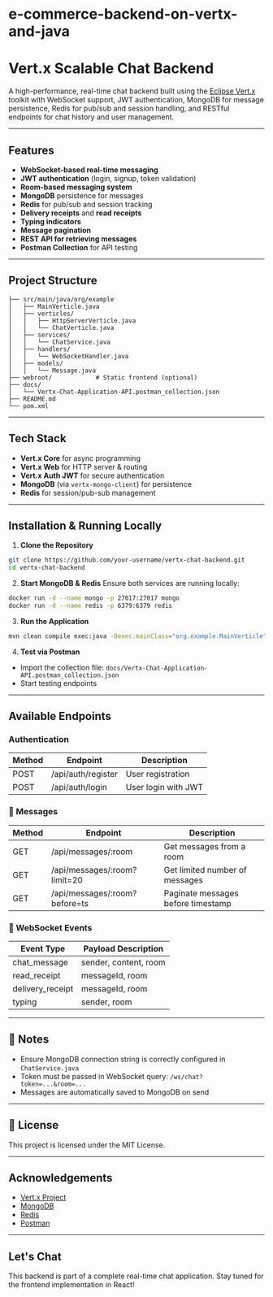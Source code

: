 # e-commerce-backend-on-vertx-and-java

# Vert.x Scalable Chat Backend

A high-performance, real-time chat backend built using the [Eclipse Vert.x](https://vertx.io/) toolkit with WebSocket support, JWT authentication, MongoDB for message persistence, Redis for pub/sub and session handling, and RESTful endpoints for chat history and user management.

---

##  Features

- **WebSocket-based real-time messaging**
- **JWT authentication** (login, signup, token validation)
- **Room-based messaging system**
- **MongoDB** persistence for messages
- **Redis** for pub/sub and session tracking
- **Delivery receipts** and **read receipts**
- **Typing indicators**
- **Message pagination**
- **REST API for retrieving messages**
- **Postman Collection** for API testing

---

##  Project Structure

```
├── src/main/java/org/example
│   ├── MainVerticle.java
│   ├── verticles/
│   │   ├── HttpServerVerticle.java
│   │   └── ChatVerticle.java
│   ├── services/
│   │   └── ChatService.java
│   ├── handlers/
│   │   └── WebSocketHandler.java
│   ├── models/
│   │   └── Message.java
├── webroot/            # Static frontend (optional)
├── docs/
│   └── Vertx-Chat-Application-API.postman_collection.json
├── README.md
└── pom.xml
```

---

## Tech Stack

- **Vert.x Core** for async programming
- **Vert.x Web** for HTTP server & routing
- **Vert.x Auth JWT** for secure authentication
- **MongoDB** (via `vertx-mongo-client`) for persistence
- **Redis** for session/pub-sub management

---

##  Installation & Running Locally

1. **Clone the Repository**
```bash
git clone https://github.com/your-username/vertx-chat-backend.git
cd vertx-chat-backend
```

2. **Start MongoDB & Redis**
Ensure both services are running locally:
```bash
docker run -d --name mongo -p 27017:27017 mongo
docker run -d --name redis -p 6379:6379 redis
```

3. **Run the Application**
```bash
mvn clean compile exec:java -Dexec.mainClass="org.example.MainVerticle"
```

4. **Test via Postman**
- Import the collection file: `docs/Vertx-Chat-Application-API.postman_collection.json`
- Start testing endpoints

---

##  Available Endpoints

### Authentication
| Method | Endpoint               | Description              |
|--------|------------------------|--------------------------|
| POST   | /api/auth/register     | User registration        |
| POST   | /api/auth/login        | User login with JWT      |

### 💬 Messages
| Method | Endpoint                       | Description                          |
|--------|--------------------------------|--------------------------------------|
| GET    | /api/messages/:room            | Get messages from a room             |
| GET    | /api/messages/:room?limit=20   | Get limited number of messages       |
| GET    | /api/messages/:room?before=ts  | Paginate messages before timestamp   |

### 🔁 WebSocket Events
| Event Type         | Payload Description                        |
|--------------------|--------------------------------------------|
| chat_message       | sender, content, room                     |
| read_receipt       | messageId, room                           |
| delivery_receipt   | messageId, room                           |
| typing             | sender, room                              |


---

## 📌 Notes
- Ensure MongoDB connection string is correctly configured in `ChatService.java`
- Token must be passed in WebSocket query: `/ws/chat?token=...&room=...`
- Messages are automatically saved to MongoDB on send

---

## 📄 License
This project is licensed under the MIT License.

---

##  Acknowledgements
- [Vert.x Project](https://vertx.io/)
- [MongoDB](https://www.mongodb.com/)
- [Redis](https://redis.io/)
- [Postman](https://postman.com/)

---

##  Let's Chat
This backend is part of a complete real-time chat application. Stay tuned for the frontend implementation in React!

